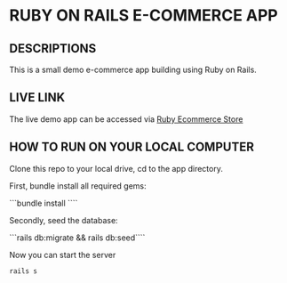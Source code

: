 # RUBY ON RAILS E-COMMERCE APP

## DESCRIPTIONS

This is a small demo e-commerce app building using Ruby on Rails.

## LIVE LINK

The live demo app can be accessed via [Ruby Ecommerce Store](https://frozen-coast-37199.herokuapp.com/)

## HOW TO RUN ON YOUR LOCAL COMPUTER

Clone this repo to your local drive, cd to the app directory.

First, bundle install all required gems:

```bundle install ````

Secondly, seed the database:

```rails db:migrate && rails db:seed````

Now you can start the server

```rails s ```
